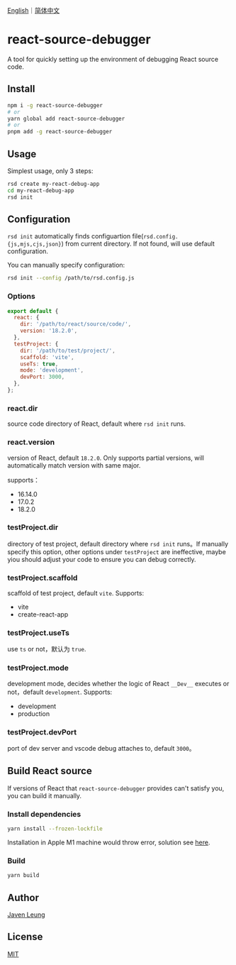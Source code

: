 <a href="README.md">English</a>｜<a href="README.zh_CN.md">简体中文</a>

# react-source-debugger

A tool for quickly setting up the environment of debugging React source code.

## Install

```sh
npm i -g react-source-debugger
# or
yarn global add react-source-debugger
# or
pnpm add -g react-source-debugger
```

## Usage

Simplest usage, only 3 steps:

```sh
rsd create my-react-debug-app
cd my-react-debug-app
rsd init
```

## Configuration

`rsd init` automatically finds configuartion file(`rsd.config.{js,mjs,cjs,json}`) from current directory. If not found, will use default configuration.

You can manually specify configuration:

```sh
rsd init --config /path/to/rsd.config.js
```

### Options

```js
export default {
  react: {
    dir: '/path/to/react/source/code/',
    version: '18.2.0',
  },
  testProject: {
    dir: '/path/to/test/project/',
    scaffold: 'vite',
    useTs: true,
    mode: 'development',
    devPort: 3000,
  },
};
```

### react.dir

source code directory of React, default where `rsd init` runs.

### react.version

version of React, default `18.2.0`. Only supports partial versions, will automatically match version with same major.

supports：

- 16.14.0
- 17.0.2
- 18.2.0

### testProject.dir

directory of test project, default directory where `rsd init` runs。If manually specify this option, other options under `testProject` are ineffective, maybe yiou should adjust your code to ensure you can debug correctly.

### testProject.scaffold

scaffold of test project, default `vite`. Supports:

- vite
- create-react-app

### testProject.useTs

use `ts` or not，默认为 `true`.

### testProject.mode

development mode, decides whether the logic of React `__Dev__` executes or not，default `development`. Supports:

- development
- production

### testProject.devPort

port of dev server and vscode debug attaches to, default `3000`。

## Build React source

If versions of React that `react-source-debugger` provides can't satisfy you, you can build it manually.

### Install dependencies

```sh
yarn install --frozen-lockfile
```

Installation in Apple M1 machine would throw error, solution see [here](https://github.com/imagemin/optipng-bin/issues/118#issuecomment-1019838562).

### Build

```sh
yarn build
```

## Author

[Javen Leung](https://github.com/avennn)

## License

[MIT](./LICENSE)
